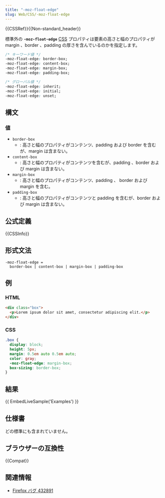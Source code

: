 ```yaml
---
title: "-moz-float-edge"
slug: Web/CSS/-moz-float-edge
---
```


{{CSSRef}}{{Non-standard_header}}

標準外の **`-moz-float-edge`** [CSS](/ja/docs/Web/CSS) プロパティは要素の高さと幅のプロパティが margin 、border 、padding の厚さを含んでいるのかを指定します。

```css
/* キーワード値 */
-moz-float-edge: border-box;
-moz-float-edge: content-box;
-moz-float-edge: margin-box;
-moz-float-edge: padding-box;

/* グローバル値 */
-moz-float-edge: inherit;
-moz-float-edge: initial;
-moz-float-edge: unset;
```

## 構文

### 値

- `border-box`
  - : 高さと幅のプロパティがコンテンツ、padding および border を含むが、margin は含まない。
- `content-box`
  - : 高さと幅のプロパティがコンテンツを含むが、padding 、border および margin は含まない。
- `margin-box`
  - : 高さと幅のプロパティがコンテンツ、padding 、 border および margin を含む。
- `padding-box`
  - : 高さと幅のプロパティがコンテンツと padding を含むが、border および margin は含まない。

## 公式定義

{{CSSInfo}}

## 形式文法

```plain
-moz-float-edge =
  border-box | content-box | margin-box | padding-box
```

<h2 id="Examples">例</h2>

### HTML

```html
<div class="box">
  <p>Lorem ipsum dolor sit amet, consectetur adipiscing elit.</p>
</div>
```

### CSS

```css
.box {
  display: block;
  height: 5px;
  margin: 0.5em auto 0.5em auto;
  color: gray;
  -moz-float-edge: margin-box;
  box-sizing: border-box;
}
```

## 結果

{{ EmbedLiveSample('Examples') }}

## 仕様書

どの標準にも含まれていません。

## ブラウザーの互換性

{{Compat}}

## 関連情報

- [Firefox バグ 432891](https://bugzil.la/432891)
